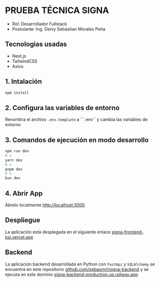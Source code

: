 # PRUEBA TÉCNICA SIGNA
- Rol: Desarrollador Fullstack
- Postulante: Ing. Deivy Sebastian Morales Peña

## Tecnologias usadas
- Next.js
- TailwindCSS
- Axios

## 1. Intalación
```bash
npm install
```

## 2. Configura las variables de entorno
Renombra el archivo ``.env.template`` a ```.env`` y cambia las variables de entorno

## 3. Comandos de ejecución en modo desarrollo
```bash
npm run dev
# o
yarn dev
# o
pnpm dev
# o
bun dev
```

## 4. Abrir App
Ábrelo localmente [http://localhost:3000](http://localhost:3000).


## Despliegue
La aplicación está desplegada en el siguiente enlace [signa-frontend-psi.vercel.app](https://signa-frontend-psi.vercel.app) 

## Backend
La aplicacion backend desarrollada en Python con ``FastApi`` y ``SQLAlchemy`` se encuentra en este repositorio [github.com/sebasmrl/signa-backend](https://github.com/sebasmrl/signa-backend) y se ejecuta en este dominio [signa-backend-production.up.railway.app](https://signa-backend-production.up.railway.app/health)


